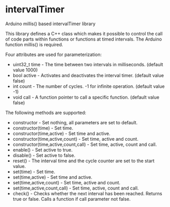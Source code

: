 # intervalTimer
Arduino millis() based intervalTimer library

This library defines a C++ class which makes it possible to control the call of code parts
within functions or functions at timed intervals. The Arduino function millis() is required.

Four attributes are used for parameterization:

* uint32_t time - The time between two intervals in milliseconds. (default value 1000)
* bool active - Activates and deactivates the interval timer. (default value false)
* int count - The number of cycles. -1 for infinite operation. (default value -1)
* void call - A function pointer to call a specific function. (default value false)

The following methods are supported:

* constructor - Set nothing, all parameters are set to default.
* constructor(time) - Set time.
* constructor(time,active) - Set time and active.
* constructor(time,active,count) - Set time, active and count.
* constructor(time,active,count,call) - Set time, active, count and call.
* enable() - Set active to true.
* disable() - Set active to false.
* reset() - The interval time and the cycle counter are set to the start value.
* set(time) - Set time.
* set(time,active) - Set time and active.
* set(time,active,count) - Set time, active and count.
* set(time,active,count,call) - Set time, active, count and call.
* check() - Checks whether the next interval has been reached. Returns true or false. Calls a function if call parameter not false.
